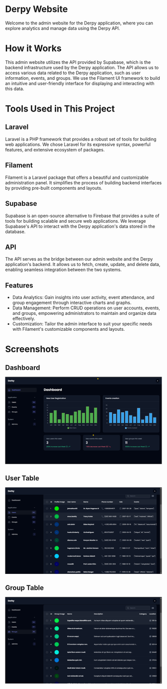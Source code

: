 # Derpy Website

Welcome to the admin website for the Derpy application, where you can explore analytics and manage data using the Derpy API.

# How it Works

This admin website utilizes the API provided by Supabase, which is the backend infrastructure used by the Derpy application. The API allows us to access various data related to the Derpy application, such as user information, events, and groups. We use the Filament UI framework to build an intuitive and user-friendly interface for displaying and interacting with this data.

# Tools Used in This Project

## Laravel

Laravel is a PHP framework that provides a robust set of tools for building web applications. We chose Laravel for its expressive syntax, powerful features, and extensive ecosystem of packages.

## Filament

Filament is a Laravel package that offers a beautiful and customizable administration panel. It simplifies the process of building backend interfaces by providing pre-built components and layouts.

## Supabase

Supabase is an open-source alternative to Firebase that provides a suite of tools for building scalable and secure web applications. We leverage Supabase's API to interact with the Derpy application's data stored in the database.

## API

The API serves as the bridge between our admin website and the Derpy application's backend. It allows us to fetch, create, update, and delete data, enabling seamless integration between the two systems.

## Features

-   Data Analytics: Gain insights into user activity, event attendance, and group engagement through interactive charts and graphs.
-   Data Management: Perform CRUD operations on user accounts, events, and groups, empowering administrators to maintain and organize data effectively.
-   Customization: Tailor the admin interface to suit your specific needs with Filament's customizable components and layouts.

# Screenshots

## Dashboard

![Dashboard](Screenshot/dashboard.png)

## User Table

![User Table](Screenshot/UserTable.png)

## Group Table

![Group Table](Screenshot/GroupsTable.png)
